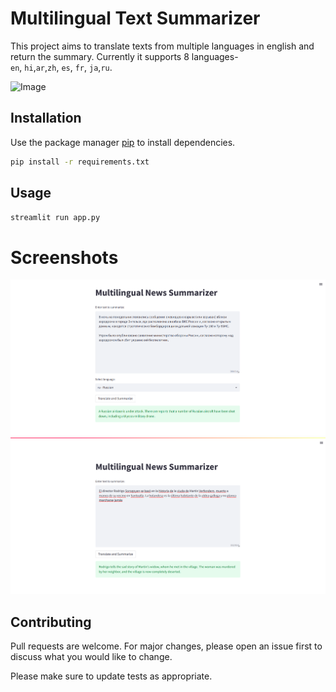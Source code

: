 # Multilingual Text Summarizer

This project aims to translate texts from multiple languages in english and return the summary. Currently it supports 8 languages-  
`en`, `hi`,`ar`,`zh`, `es`, `fr`, `ja`,`ru`.

![Image](https://i0.wp.com/www.michigandaily.com/wp-content/uploads/2021/03/0-1.jpg?fit=1200%2C960&ssl=1)
## Installation

Use the package manager [pip](https://pip.pypa.io/en/stable/) to install dependencies.

```bash
pip install -r requirements.txt
```

## Usage

`streamlit run app.py`
# Screenshots
![Image](https://github.com/Waiz-Legion/Multilingual-text-summarizer/blob/main/screenshots/Screenshot%20from%202022-12-26%2014-56-36.png?raw=true)
![Image](https://github.com/Waiz-Legion/Multilingual-text-summarizer/blob/main/screenshots/Screenshot%20from%202022-12-26%2015-23-46.png?raw=true)
## Contributing

Pull requests are welcome. For major changes, please open an issue first
to discuss what you would like to change.

Please make sure to update tests as appropriate.